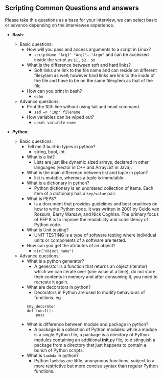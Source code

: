 ## Scripting Common Questions and answers

Please take this questions as a base for your interview, we can select basic or advance depending on the interviewee experience.

- **Bash**:
    - Basic questions:
        + How will you pass and access arguments to a script in Linux?
            - `scriptName "Arg1" "Arg2"…."Argn"` and can be accessed inside the script as `$1` , `$2` .. `$n`
        + What is the difference between soft and hard links?
            - Soft links are link to the file name and can reside on different filesytem as well; however hard links are link to the inode of the file and have to be on the same filesytem as that of the file.
        + How can you print in bash?
            - `echo`
    - Advance questions:
        + Print the 10th line without using tail and head command.
            - `sed –n '10p' filename`
        + How variables can be wiped out?
            - `unset variable-name`

- **Python**:
    - Basic questions:
        + Tell me 3 built-in types in python?
            - string, bool, int.
        + What is a list?
            - Lists are just like dynamic sized arrays, declared in other languages (vector in C++ and ArrayList in Java). 
        + What is the main difference between list and tuple in pyton?
            - list is mutable, whereas a tuple is immutable.
        + What is a dictionary in python?
            - Python dictionary is an unordered collection of items. Each item of a dictionary has a `key/value` pair.
        + What is PEP8?
            -  Is a document that provides guidelines and best practices on how to write Python code. It was written in 2001 by Guido van Rossum, Barry Warsaw, and Nick Coghlan. The primary focus of PEP 8 is to improve the readability and consistency of Python code.
        + What is Unit testing?
        	- UNIT TESTING is a type of software testing where individual units or components of a software are tested.
        + How can you get the atributes of an object?
        	- `dir("object_name")`
    - Advance questions:
        + What is a python generator?
            - A generator is a function that returns an object (iterator) which we can iterate over (one value at a time), do not store their contents in memory and after consuming it, you need to recreate it again.
        + What are decorators in python?
            - Decorators in Python are used to modify behaviours of functions. eg 
            ```
            @my_decorator
            def func1():
                pass
            ```
        + What is difference between module and package in python?
            - A package is a collection of Python modules: while a module is a single Python file, a package is a directory of Python modules containing an additional __init__.py file, to distinguish a package from a directory that just happens to contain a bunch of Python scripts.
        + What is `lambda` in python?
            - Python `lambdas` are little, anonymous functions, subject to a more restrictive but more concise syntax than regular Python functions.